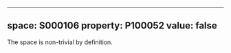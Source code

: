   ---
  space: S000106
  property: P100052
  value: false
  ---
  
  The space is non-trivial by definition.
